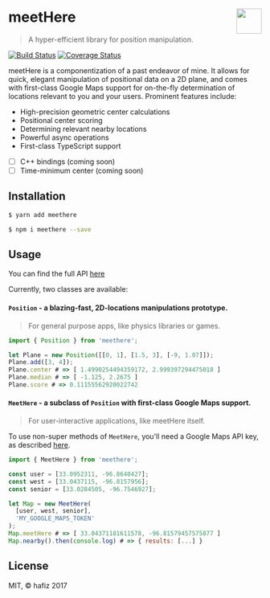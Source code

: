 # meetHere <img src="https://cdn.rawgit.com/ayazhafiz/meetHere/master/meetHere.svg" height=50 align="right"/>
> A hyper-efficient library for position manipulation.

[![Build Status](https://travis-ci.org/ayazhafiz/meetHere.svg?branch=master)](https://travis-ci.org/ayazhafiz/meetHere)
[![Coverage Status](https://coveralls.io/repos/github/ayazhafiz/meetHere/badge.svg?branch=master)](https://coveralls.io/github/ayazhafiz/meetHere?branch=master)

meetHere is a componentization of a past endeavor of mine. It allows for quick,
elegant manipulation of positional data on a 2D plane, and comes with
first-class Google Maps support for on-the-fly determination of locations
relevant to you and your users. Prominent features include:
* High-precision geometric center calculations
* Positional center scoring
* Determining relevant nearby locations
* Powerful async operations
* First-class TypeScript support
- [ ] C++ bindings (coming soon)
- [ ] Time-minimum center (coming soon)

## Installation
```bash
$ yarn add meethere
```

```bash
$ npm i meethere --save
```

## Usage
You can find the full API [here](http://meethere.ayazhafiz.com/docs)

Currently, two classes are available:

#### `Position` - a blazing-fast, 2D-locations manipulations prototype.
> For general purpose apps, like physics libraries or games.

```javascript
import { Position } from 'meethere';

let Plane = new Position([[0, 1], [1.5, 3], [-9, 1.07]]);
Plane.add([3, 4]);
Plane.center # => [ 1.4990254494359172, 2.999397294475018 ]
Plane.median # => [ -1.125, 2.2675 ]
Plane.score # => 0.11155562920022742
```

#### `MeetHere` - a subclass of `Position` with first-class Google Maps support.
> For user-interactive applications, like meetHere itself.

To use non-super methods of `MeetHere`, you'll need a Google Maps API key, as
described
[here](https://github.com/googlemaps/google-maps-services-js#api-keys).

```javascript
import { MeetHere } from 'meethere';

const user = [33.0952311, -96.8640427];
const west = [33.0437115, -96.8157956];
const senior = [33.0284505, -96.7546927];

let Map = new MeetHere(
  [user, west, senior],
  'MY_GOOGLE_MAPS_TOKEN'
);
Map.meetHere # => [ 33.04371181611578, -96.81579457575877 ]
Map.nearby().then(console.log) # => { results: [...] }
```

## License
MIT, &copy; hafiz 2017

